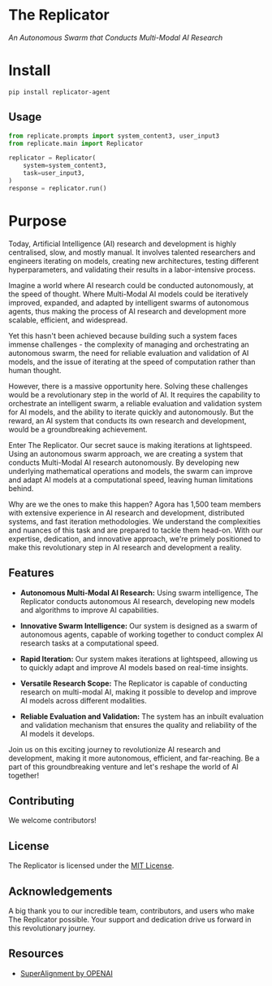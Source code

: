# The Replicator
*An Autonomous Swarm that Conducts Multi-Modal AI Research*

# Install
`pip install replicator-agent`

## Usage

```python
from replicate.prompts import system_content3, user_input3
from replicate.main import Replicator

replicator = Replicator(
    system=system_content3,
    task=user_input3,
)
response = replicator.run()
```

# Purpose

Today, Artificial Intelligence (AI) research and development is highly centralised, slow, and mostly manual. It involves talented researchers and engineers iterating on models, creating new architectures, testing different hyperparameters, and validating their results in a labor-intensive process. 

Imagine a world where AI research could be conducted autonomously, at the speed of thought. Where Multi-Modal AI models could be iteratively improved, expanded, and adapted by intelligent swarms of autonomous agents, thus making the process of AI research and development more scalable, efficient, and widespread.

Yet this hasn't been achieved because building such a system faces immense challenges - the complexity of managing and orchestrating an autonomous swarm, the need for reliable evaluation and validation of AI models, and the issue of iterating at the speed of computation rather than human thought.

However, there is a massive opportunity here. Solving these challenges would be a revolutionary step in the world of AI. It requires the capability to orchestrate an intelligent swarm, a reliable evaluation and validation system for AI models, and the ability to iterate quickly and autonomously. But the reward, an AI system that conducts its own research and development, would be a groundbreaking achievement.

Enter The Replicator. Our secret sauce is making iterations at lightspeed. Using an autonomous swarm approach, we are creating a system that conducts Multi-Modal AI research autonomously. By developing new underlying mathematical operations and models, the swarm can improve and adapt AI models at a computational speed, leaving human limitations behind.

Why are we the ones to make this happen? Agora has 1,500 team members with extensive experience in AI research and development, distributed systems, and fast iteration methodologies. We understand the complexities and nuances of this task and are prepared to tackle them head-on. With our expertise, dedication, and innovative approach, we're primely positioned to make this revolutionary step in AI research and development a reality.


## Features
- **Autonomous Multi-Modal AI Research:** Using swarm intelligence, The Replicator conducts autonomous AI research, developing new models and algorithms to improve AI capabilities.

- **Innovative Swarm Intelligence:** Our system is designed as a swarm of autonomous agents, capable of working together to conduct complex AI research tasks at a computational speed.

- **Rapid Iteration:** Our system makes iterations at lightspeed, allowing us to quickly adapt and improve AI models based on real-time insights.

- **Versatile Research Scope:** The Replicator is capable of conducting research on multi-modal AI, making it possible to develop and improve AI models across different modalities.

- **Reliable Evaluation and Validation:** The system has an inbuilt evaluation and validation mechanism that ensures the quality and reliability of the AI models it develops.

Join us on this exciting journey to revolutionize AI research and development, making it more autonomous, efficient, and far-reaching. Be a part of this groundbreaking venture and let's reshape the world of AI together!

## Contributing
We welcome contributors!

## License
The Replicator is licensed under the [MIT License](./LICENSE.md).

## Acknowledgements
A big thank you to our incredible team, contributors, and users who make The Replicator possible. Your support and dedication drive us forward in this revolutionary journey.

## Resources

* [SuperAlignment by OPENAI](https://openai.com/blog/introducing-superalignment)